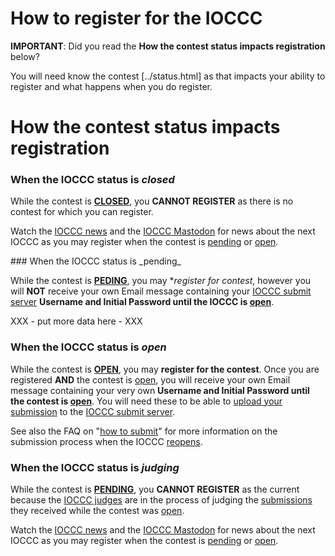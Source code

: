 # How to register for the IOCCC

**IMPORTANT**: Did you read the **How the contest status impacts registration** below?

You will need know the contest [../status.html] as that impacts your ability to
register and what happens when you do register.


# How the contest status impacts registration


### When the IOCCC status is _closed_

While the contest is **[CLOSED](../status.html#closed)**,
you **CANNOT REGISTER** as there is no contest for which you can register.

Watch the [IOCCC news](../news.html) and the [IOCCC Mastodon](https://fosstodon.org/@ioccc)
for news about the next IOCCC as you may register when the contest is [pending](../status.html#pending)
or [open](../status.html#open).


<div id="register">
### When the IOCCC status is _pending_
</div>

While the contest is **[PEDING](../status.html#pending)**,
you may **register for contest*, however you will **NOT**
receive your own Email message containing your [IOCCC submit server](https:/submit.ioccc.org)
**Username and Initial Password until the IOCCC is [open](../status.html#open)**.

XXX - put more data here - XXX


### When the IOCCC status is _open_

While the contest is **[OPEN](../status.html#open)**,
you may **register for the contest**.  Once you are registered **AND**
the contest is [open](../status.html#open), you will receive your own Email message containing your very own
**Username and Initial Password until the contest is [open](../status.html#open)**.  You will need these
to be able to [upload your submission](../faq.html#upload) to the [IOCCC submit server](https:/submit.ioccc.org).

See also the
FAQ on "[how to submit](../faq.html#submit)"
for more information on the submission process when the IOCCC [reopens](../status.html#open).


### When the IOCCC status is _judging_

While the contest is **[PENDING](../status.html#pending)**,
you **CANNOT REGISTER** as the current because the
[IOCCC judges](../judges.html) are in the process of judging the [submissions](../faq.html#how_many)
they received while the contest was [open](../status.html#open).

Watch the [IOCCC news](../news.html) and the [IOCCC Mastodon](https://fosstodon.org/@ioccc)
for news about the next IOCCC as you may register when the contest is [pending](../status.html#pending)
or [open](../status.html#open).


<!--

    Copyright © 1984-2024 by Landon Curt Noll. All Rights Reserved.

    You are free to share and adapt this file under the terms of this license:

        Creative Commons Attribution-ShareAlike 4.0 International (CC BY-SA 4.0)

    For more information, see:

        https://creativecommons.org/licenses/by-sa/4.0/

-->
